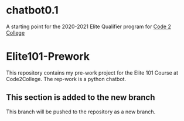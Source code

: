 # chatbot0.1
A starting point for the 2020-2021 Elite Qualifier program for [Code 2 College](https://code2college.org/)

# Elite101-Prework

This repository contains my pre-work project for the Elite 101 Course at Code2College.
The rep-work is a python chatbot.

## This section is added to the new branch
This branch will be pushed to the repository as a new branch.<br/>
